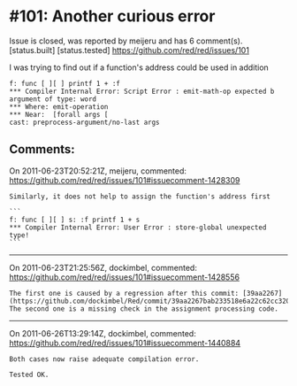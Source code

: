 
#101: Another curious error
================================================================================
Issue is closed, was reported by meijeru and has 6 comment(s).
[status.built] [status.tested]
<https://github.com/red/red/issues/101>

I was trying to find out if a function's address could be used in addition

```
f: func [ ][ ] printf 1 + :f
*** Compiler Internal Error: Script Error : emit-math-op expected b argument of type: word
*** Where: emit-operation
*** Near:  [forall args [
cast: preprocess-argument/no-last args
```



Comments:
--------------------------------------------------------------------------------

On 2011-06-23T20:52:21Z, meijeru, commented:
<https://github.com/red/red/issues/101#issuecomment-1428309>

    Similarly, it does not help to assign the function's address first
    
    ```
    f: func [ ][ ] s: :f printf 1 + s
    *** Compiler Internal Error: User Error : store-global unexpected type!
    ```

--------------------------------------------------------------------------------

On 2011-06-23T21:25:56Z, dockimbel, commented:
<https://github.com/red/red/issues/101#issuecomment-1428556>

    The first one is caused by a regression after this commit: [39aa2267](https://github.com/dockimbel/Red/commit/39aa2267bab233518e6a22c62cc3201bca18918b). 
    The second one is a missing check in the assignment processing code.

--------------------------------------------------------------------------------

On 2011-06-26T13:29:14Z, dockimbel, commented:
<https://github.com/red/red/issues/101#issuecomment-1440884>

    Both cases now raise adequate compilation error.
    
    Tested OK.

